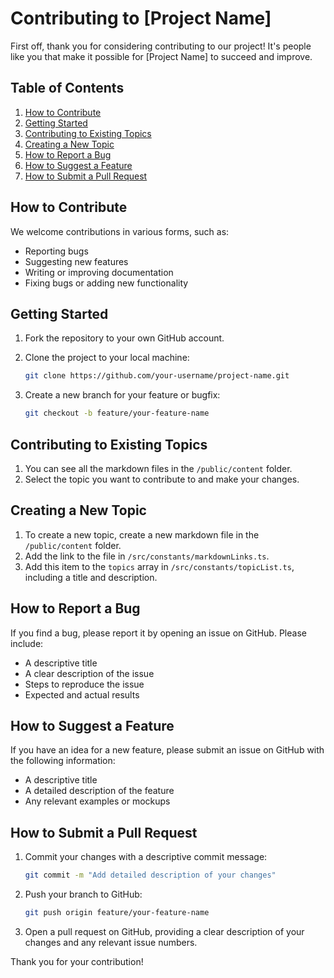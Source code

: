 # Contributing to [Project Name]

First off, thank you for considering contributing to our project! It's people like you that make it possible for [Project Name] to succeed and improve.

## Table of Contents

1. [How to Contribute](#how-to-contribute)
2. [Getting Started](#getting-started)
3. [Contributing to Existing Topics](#contributing-to-existing-topics)
4. [Creating a New Topic](#creating-a-new-topic)
5. [How to Report a Bug](#how-to-report-a-bug)
6. [How to Suggest a Feature](#how-to-suggest-a-feature)
7. [How to Submit a Pull Request](#how-to-submit-a-pull-request)

## How to Contribute

We welcome contributions in various forms, such as:

-   Reporting bugs
-   Suggesting new features
-   Writing or improving documentation
-   Fixing bugs or adding new functionality

## Getting Started

1. Fork the repository to your own GitHub account.
2. Clone the project to your local machine:

    ```sh
    git clone https://github.com/your-username/project-name.git
    ```

3. Create a new branch for your feature or bugfix:
    ```sh
    git checkout -b feature/your-feature-name
    ```

## Contributing to Existing Topics

1. You can see all the markdown files in the `/public/content` folder.
2. Select the topic you want to contribute to and make your changes.

## Creating a New Topic

1. To create a new topic, create a new markdown file in the `/public/content` folder.
2. Add the link to the file in `/src/constants/markdownLinks.ts`.
3. Add this item to the `topics` array in `/src/constants/topicList.ts`, including a title and description.

## How to Report a Bug

If you find a bug, please report it by opening an issue on GitHub. Please include:

-   A descriptive title
-   A clear description of the issue
-   Steps to reproduce the issue
-   Expected and actual results

## How to Suggest a Feature

If you have an idea for a new feature, please submit an issue on GitHub with the following information:

-   A descriptive title
-   A detailed description of the feature
-   Any relevant examples or mockups

## How to Submit a Pull Request

1. Commit your changes with a descriptive commit message:
    ```sh
    git commit -m "Add detailed description of your changes"
    ```
2. Push your branch to GitHub:
    ```sh
    git push origin feature/your-feature-name
    ```
3. Open a pull request on GitHub, providing a clear description of your changes and any relevant issue numbers.

Thank you for your contribution!
